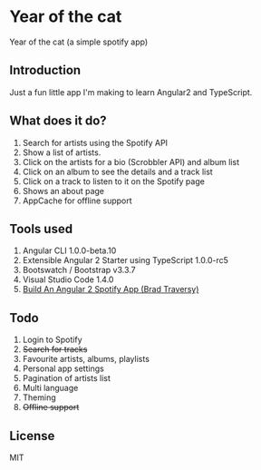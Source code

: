 # Year of the cat
Year of the cat (a simple spotify app)

## Introduction
Just a fun little app I'm making to learn Angular2 and TypeScript.

## What does it do?
  1. Search for artists using the Spotify API
  2. Show a list of artists.
  3. Click on the artists for a bio (Scrobbler API) and album list
  4. Click on an album to see the details and a track list
  5. Click on a track to listen to it on the Spotify page
  6. Shows an about page
  7. AppCache for offline support

## Tools used
  1. Angular CLI 1.0.0-beta.10
  2. Extensible Angular 2 Starter using TypeScript 1.0.0-rc5
  3. Bootswatch / Bootstrap v3.3.7
  4. Visual Studio Code 1.4.0
  5. [Build An Angular 2 Spotify App (Brad Traversy)](https://youtu.be/f6SrTZwZi70?list=PLillGF-RfqbYmJsLiPDVoDea3lfy7-E8O "Build An Angular 2 Spotify App")

## Todo
  1. Login to Spotify
  2. <s>Search for tracks</s>
  3. Favourite artists, albums, playlists
  4. Personal app settings
  5. Pagination of artists list
  6. Multi language
  7. Theming
  8. <s>Offline support</s>

## License
MIT
